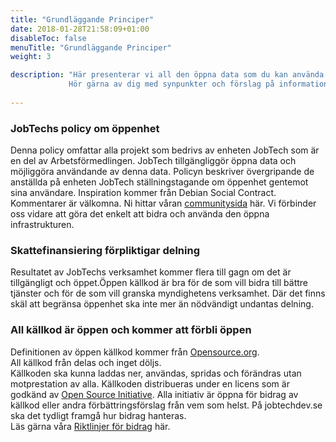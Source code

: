 ```yaml
---
title: "Grundläggande Principer"
date: 2018-01-28T21:58:09+01:00
disableToc: false
menuTitle: "Grundläggande Principer"
weight: 3

description: "Här presenterar vi all den öppna data som du kan använda helt fritt. Öppna data är information som finns tillgänglig för vem som helst att använda, återanvända och dela med sig av, så att andra kan utveckla den och skapa nytta för fler.  
             Hör gärna av dig med synpunkter och förslag på information som du vill att Arbetsförmedlingen publicerar som öppna data till [JobTech Development](mailto:jobtechdev@arbetsformedlingen.se). "
             
---      
```

### JobTechs policy om öppenhet
  Denna policy omfattar alla projekt som bedrivs av enheten JobTech som är en del av Arbetsförmedlingen. JobTech tillgängliggör öppna data och möjliggöra användande av denna data.
  Policyn beskriver övergripande de anställda på enheten JobTech ställningstagande om öppenhet gentemot sina användare. Inspiration kommer från Debian Social Contract. Kommentarer är välkomna.
  Ni hittar våran <a href="/community/"> communitysida</a> här.
  Vi förbinder oss vidare att göra det enkelt att bidra och använda den öppna infrastrukturen.

### Skattefinansiering förpliktigar delning
Resultatet av JobTechs verksamhet kommer flera till gagn om det är tillgängligt och öppet.Öppen källkod är bra för de som vill bidra till bättre tjänster och för de som vill granska myndighetens verksamhet.
Där det finns skäl att begränsa öppenhet ska inte mer än nödvändigt undantas delning.
   
    
### All källkod är öppen och kommer att förbli öppen
   Definitionen av öppen källkod kommer från <a class="link-underline" href="https://opensource.org/osd" >Opensource.org</a>.  
   All källkod från delas och inget döljs.  
   Källkoden ska kunna laddas ner, användas, spridas och förändras utan motprestation av alla.
   Källkoden distribueras under en licens som är godkänd av <a href="https://opensource.org/licenses">Open Source Initiative</a>. Alla initiativ är öppna för bidrag av källkod eller andra förbättringsförslag från vem som helst.
   På jobtechdev.se ska det tydligt framgå hur bidrag hanteras.   
   Läs gärna våra <a href="https://github.com/MagnumOpuses/project-meta/blob/master/CONTRIBUTING_TEMPLATE.md">Riktlinjer för bidrag</a> här.
  

